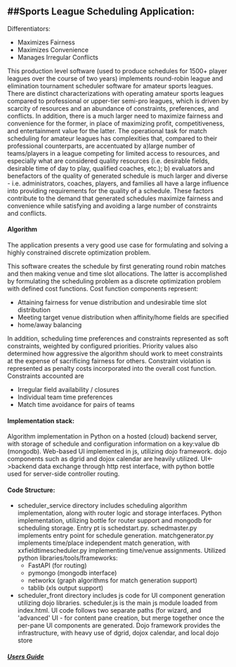 ##Sports League Scheduling Application:
-------------------------
Differentiators:
- Maximizes Fairness
- Maximizes Convenience
- Manages Irregular Conflicts

This production level software (used to produce schedules for 1500+ player leagues over the course of two years) implements round-robin league and elimination tournament scheduler software for amateur sports leagues.  There are distinct characterizations with operating amateur sports leagues compared to professional or upper-tier semi-pro leagues, which is driven by scarcity of resources and an abundance of constraints, preferences, and conflicts.  In addition, there is a much larger need to maximize fairness and convenience for the former, in place of maximizing profit, competitiveness, and entertainment value for the latter.  The operational task for match scheduling for amateur leagues has complexities that, compared to their professional counterparts, are accentuated by a)large number of teams/players in a league competing for limited access to resources, and especially what are considered quality resources (i.e. desirable fields, desirable time of day to play, qualified coaches, etc.); b) evaluators and benefactors of the quality of generated schedule is much larger and diverse - i.e. administrators, coaches, players, and families all have a large influence into providing requirements for the quality of a schedule.  These factors contribute to the demand that generated schedules maximize fairness and convenience while satisfying and avoiding a large number of constraints and conflicts.

#### Algorithm
The application presents a very good use case for formulating and solving a highly constrained discrete optimization problem.

This software creates the schedule by first generating round robin matches and then making venue and time slot allocations.  The latter is accomplished by formulating the scheduling problem as a discrete optimization problem with defined cost functions.  Cost function components represent:
* Attaining fairness for venue distribution and undesirable time slot distribution
* Meeting target venue distribution when affinity/home fields are specified
* home/away balancing

In addition, scheduling time preferences and constraints represented as soft constraints, weighted by configured priorities. Priority values also determined how aggressive the algorithm should work to meet constraints at the expense of sacrificing fairness for others.  Constraint violation is represented as penalty costs incorporated into the overall cost function.  Constraints accounted are
* Irregular field availability / closures
* Individual team time preferences
* Match time avoidance for pairs of teams

#### Implementation stack:
Algorithm implementation in Python on a hosted (cloud) backend server, with storage of schedule and configuration information on a key:value db (mongodb).  Web-based UI implemented in js, utilizing dojo framework.  dojo components such as dgrid and dojox calendar are heavily utilized.  UI<->backend data exchange through http rest interface, with python bottle used for server-side controller routing.

#### Code Structure:
* scheduler_service directory includes scheduling algorithm implementation, along with router logic and storage interfaces.  Python implementation, utilizing bottle for router support and mongodb for scheduling storage. Entry pt is schedstart.py.  schedmaster.py implements entry point for schedule generation.  matchgenerator.py implements time/place independent match generation, with xxfieldtimescheduler.py implementing time/venue assignments.
Utilized python libraries/tools/frameworks:
  * FastAPI (for routing)
  * pymongo (mongodb interface)
  * networkx (graph algorithms for match generation support)
  * tablib (xls output support)
* scheduler_front directory includes js code for UI component generation utilizing dojo libraries.  scheduler.js is the main js module loaded from index.html.  UI code follows two separate paths (for wizard, and 'advanced' UI - for content pane creation, but merge together once the per-pane UI components are generated.  Dojo framework provides the infrastructure, with heavy use of dgrid, dojox calendar, and local dojo store

##### [Users Guide](https://github.com/Bucanero06/CarbonylWebsite/blob/3a35d79928c0a26e5fe50b62778bc2017ecc1cc0/projects_copy/SportsLaunchPadProgram/ScheduleStudy/UserGuide.md)

